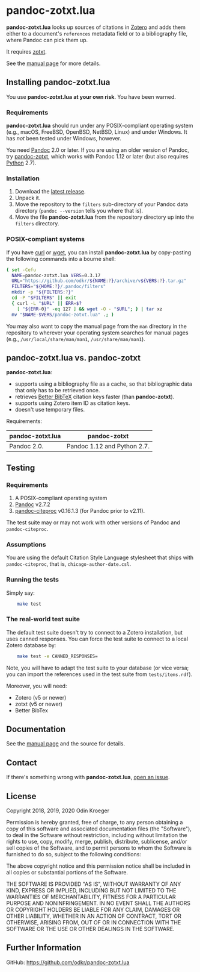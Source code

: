 # pandoc-zotxt.lua

**pandoc-zotxt.lua** looks up sources of citations in
[Zotero](https://www.zotero.org/) and adds them either to a
document's `references` metadata field or to a bibliography
file, where Pandoc can pick them up.

It requires [zotxt](https://github.com/egh/zotxt/).

See the [manual page](man/pandoc-zotxt.lua.md) for more details.


## Installing **pandoc-zotxt.lua**

You use **pandoc-zotxt.lua** **at your own risk**. You have been warned.

### Requirements

**pandoc-zotxt.lua** should run under any POSIX-compliant operating system
(e.g., macOS, FreeBSD, OpenBSD, NetBSD, Linux) and under Windows. It has
*not* been tested under Windows, however.

You need [Pandoc](https://www.pandoc.org/) 2.0 or later. If you are using
an older version of Pandoc, try [pandoc-zotxt](https://github.com/egh/zotxt),
which works with Pandoc 1.12 or later (but also requires
[Python](https://www.python.org/) 2.7).

### Installation

1. Download the
   [latest release](https://github.com/odkr/pandoc-zotxt.lua/releases/latest).
2. Unpack it.
3. Move the repository to the `filters` sub-directory of your Pandoc
   data directory (`pandoc --version` tells you where that is).
4. Move the file **pandoc-zotxt.lua** from the repository directory
   up into the `filters` directory.

### POSIX-compliant systems

If you have [curl](https://curl.haxx.se/) or
[wget](https://www.gnu.org/software/wget/), you can
install **pandoc-zotxt.lua** by copy-pasting the
following commands into a bourne shell:

```sh
( set -Cefu
  NAME=pandoc-zotxt.lua VERS=0.3.17
  URL="https://github.com/odkr/${NAME:?}/archive/v${VERS:?}.tar.gz"
  FILTERS="${HOME:?}/.pandoc/filters"
  mkdir -p "${FILTERS:?}"
  cd -P "$FILTERS" || exit
  { curl -L "$URL" || ERR=$?
    [ "${ERR-0}" -eq 127 ] && wget -O - "$URL"; } | tar xz
  mv "$NAME-$VERS/pandoc-zotxt.lua" .; )
```

You may also want to copy the manual page from the `man` directory in the
repository to wherever your operating system searches for manual pages
(e.g., `/usr/local/share/man/man1`, `/usr/share/man/man1`).


## **pandoc-zotxt.lua** vs. **pandoc-zotxt**

**pandoc-zotxt.lua**:

* supports using a bibliography file as a cache, so that
  bibliographic data that only has to be retrieved once.
* retrieves [Better BibTeX](https://retorque.re/zotero-better-bibtex/)
  citation keys faster (than **pandoc-zotxt**).
* supports using Zotero item ID as citation keys.
* doesn't use temporary files.

Requirements:

| **pandoc-zotxt.lua** | **pandoc-zotxt**            |
| ---------------------| --------------------------- |
| Pandoc 2.0.          | Pandoc 1.12 and Python 2.7. |


## Testing

### Requirements

1. A POSIX-compliant operating system
2. [Pandoc](https://www.pandoc.org/) v2.7.2
3. [pandoc-citeproc](https://github.com/jgm/pandoc-citeproc) v0.16.1.3
   (for Pandoc prior to v2.11).

The test suite may or may not work with other versions of
Pandoc and `pandoc-citeproc`.

### Assumptions

You are using the default Citation Style Language stylesheet that ships with
`pandoc-citeproc`, that is, `chicago-author-date.csl`.

### Running the tests

Simply say:

```sh
    make test
```

### The real-world test suite

The default test suite doesn't try to connect to a Zotero installation,
but uses canned responses. You can force the test suite to connect
to a local Zotero database by:

```sh
    make test -e CANNED_RESPONSES=
```

Note, you will have to adapt the test suite to your database (or vice versa;
you can import the references used in the test suite from `tests/items.rdf`).

Moreover, you will need:

* Zotero (v5 or newer)
* zotxt (v5 or newer)
* Better BibTex


## Documentation

See the [manual page](man/pandoc-zotxt.lua.md)
and the source for details.


## Contact

If there's something wrong with **pandoc-zotxt.lua**,
[open an issue](https://github.com/odkr/pandoc-zotxt.lua/issues).


## License

Copyright 2018, 2019, 2020 Odin Kroeger

Permission is hereby granted, free of charge, to any person obtaining a copy
of this software and associated documentation files (the "Software"), to deal
in the Software without restriction, including without limitation the rights
to use, copy, modify, merge, publish, distribute, sublicense, and/or sell
copies of the Software, and to permit persons to whom the Software is
furnished to do so, subject to the following conditions:

The above copyright notice and this permission notice shall be included in
all copies or substantial portions of the Software.

THE SOFTWARE IS PROVIDED "AS IS", WITHOUT WARRANTY OF ANY KIND, EXPRESS OR
IMPLIED, INCLUDING BUT NOT LIMITED TO THE WARRANTIES OF MERCHANTABILITY,
FITNESS FOR A PARTICULAR PURPOSE AND NONINFRINGEMENT. IN NO EVENT SHALL THE
AUTHORS OR COPYRIGHT HOLDERS BE LIABLE FOR ANY CLAIM, DAMAGES OR OTHER
LIABILITY, WHETHER IN AN ACTION OF CONTRACT, TORT OR OTHERWISE, ARISING FROM,
OUT OF OR IN CONNECTION WITH THE SOFTWARE OR THE USE OR OTHER DEALINGS IN THE
SOFTWARE.


## Further Information

GitHub:
    <https://github.com/odkr/pandoc-zotxt.lua>

